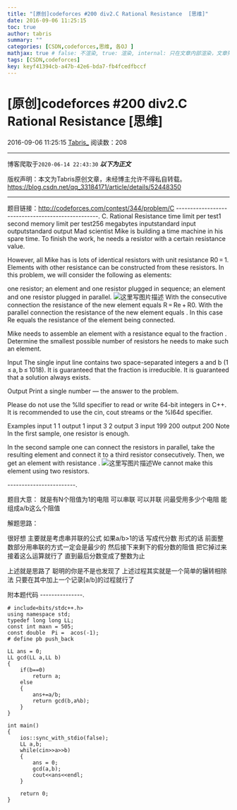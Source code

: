 ```yaml
---
title: "[原创]codeforces #200 div2.C Rational Resistance  [思维]"
date: 2016-09-06 11:25:15
toc: true
author: tabris
summary: ""
categories: [CSDN,codeforces,思维, 各OJ ]
mathjax: true # false: 不渲染, true: 渲染, internal: 只在文章内部渲染，文章列表中不渲染
tags: [CSDN,codeforces]
key: keyf41394cb-a47b-42e6-bda7-fb4fcedfbccf
---
```


# [原创]codeforces #200 div2.C Rational Resistance  [思维]

2016-09-06 11:25:15  [Tabris_](https://me.csdn.net/qq_33184171) 阅读数：208

---

博客爬取于`2020-06-14 22:43:30`
***以下为正文***

版权声明：本文为Tabris原创文章，未经博主允许不得私自转载。
https://blog.csdn.net/qq_33184171/article/details/52448350

<!-- more -->

---

题目链接：http://codeforces.com/contest/344/problem/C
--------------------------------------------------.
C. Rational Resistance
time limit per test1 second
memory limit per test256 megabytes
inputstandard input
outputstandard output
Mad scientist Mike is building a time machine in his spare time. To finish the work, he needs a resistor with a certain resistance value.

However, all Mike has is lots of identical resistors with unit resistance R0 = 1. Elements with other resistance can be constructed from these resistors. In this problem, we will consider the following as elements:

one resistor;
an element and one resistor plugged in sequence;
an element and one resistor plugged in parallel.
![这里写图片描述](http://codeforces.com/predownloaded/da/e5/dae53ab4d8dc6e400a2df8ebfc649ea1a2c9799f.png)
With the consecutive connection the resistance of the new element equals R = Re + R0. With the parallel connection the resistance of the new element equals . In this case Re equals the resistance of the element being connected.

Mike needs to assemble an element with a resistance equal to the fraction . Determine the smallest possible number of resistors he needs to make such an element.

Input
The single input line contains two space-separated integers a and b (1 ≤ a, b ≤ 1018). It is guaranteed that the fraction  is irreducible. It is guaranteed that a solution always exists.

Output
Print a single number — the answer to the problem.

Please do not use the %lld specifier to read or write 64-bit integers in С++. It is recommended to use the cin, cout streams or the %I64d specifier.

Examples
input
1 1
output
1
input
3 2
output
3
input
199 200
output
200
Note
In the first sample, one resistor is enough.

In the second sample one can connect the resistors in parallel, take the resulting element and connect it to a third resistor consecutively. Then, we get an element with resistance . ![这里写图片描述](http://codeforces.com/predownloaded/20/9c/209cda9f2e2ee874408b963e4461169f0fc280fb.png)We cannot make this element using two resistors.

------------------------.

题目大意： 就是有N个阻值为1的电阻 可以串联 可以并联  问最受用多少个电阻 能组成a/b这么个阻值


解题思路：

很好想  主要就是考虑串并联的公式  如果a/b>1的话 写成代分数 形式的话 前面整数部分用串联的方式一定会是最少的   然后接下来剩下的假分数的阻值 把它掉过来  接着这么运算就行了  直到最后分数变成了整数为止   

上述就是思路了 聪明的你是不是也发现了 上述过程其实就是一个简单的辗转相除法  只要在其中加上一个记录[a/b]的过程就行了 


附本题代码
---------------.
```
# include<bits/stdc++.h>
using namespace std;
typedef long long LL;
const int maxn = 505;
const double  Pi =  acos(-1);
# define pb push_back

LL ans = 0;
LL gcd(LL a,LL b)
{
    if(b==0)
        return a;
    else
    {
        ans+=a/b;
        return gcd(b,a%b);
    }
}

int main()
{
    ios::sync_with_stdio(false);
    LL a,b;
    while(cin>>a>>b)
    {
        ans = 0;
        gcd(a,b);
        cout<<ans<<endl;
    }

    return 0;
}

```